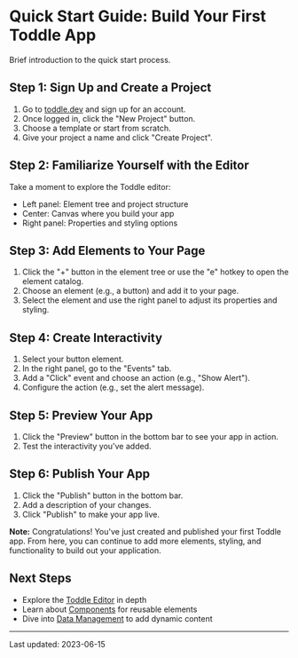 # Quick Start Guide: Build Your First Toddle App

Brief introduction to the quick start process.

## Step 1: Sign Up and Create a Project

1. Go to [toddle.dev](https://toddle.dev) and sign up for an account.
2. Once logged in, click the "New Project" button.
3. Choose a template or start from scratch.
4. Give your project a name and click "Create Project".

## Step 2: Familiarize Yourself with the Editor

Take a moment to explore the Toddle editor:

- Left panel: Element tree and project structure
- Center: Canvas where you build your app
- Right panel: Properties and styling options

## Step 3: Add Elements to Your Page

1. Click the "+" button in the element tree or use the "e" hotkey to open the element catalog.
2. Choose an element (e.g., a button) and add it to your page.
3. Select the element and use the right panel to adjust its properties and styling.

## Step 4: Create Interactivity

1. Select your button element.
2. In the right panel, go to the "Events" tab.
3. Add a "Click" event and choose an action (e.g., "Show Alert").
4. Configure the action (e.g., set the alert message).

## Step 5: Preview Your App

1. Click the "Preview" button in the bottom bar to see your app in action.
2. Test the interactivity you've added.

## Step 6: Publish Your App

1. Click the "Publish" button in the bottom bar.
2. Add a description of your changes.
3. Click "Publish" to make your app live.

<!-- INFO -->

**Note:** Congratulations! You've just created and published your first Toddle app. From here, you can continue to add more elements, styling, and functionality to build out your application.

<!-- /INFO -->

## Next Steps

- Explore the [Toddle Editor](/getting-started/toddle-editor) in depth
- Learn about [Components](/core-concepts/components) for reusable elements
- Dive into [Data Management](/core-concepts/data-management) to add dynamic content

---

Last updated: 2023-06-15
